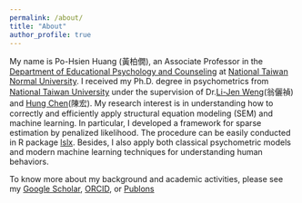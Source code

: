 ```yaml
---
permalink: /about/
title: "About"
author_profile: true
---
```


My name is Po-Hsien Huang (黃柏僩), an Associate Professor in the [Department of Educational Psychology and Counseling](https://www.epc.ntnu.edu.tw/) at [National Taiwan Normal University](https://www.ntnu.edu.tw/). I received my Ph.D. degree in psychometrics from [National Taiwan University](https://www.ntu.edu.tw/) under the supervision of Dr.[Li-Jen Weng](http://www.psy.ntu.edu.tw/index.php/members/faculty/fulltime-faculty/319-weng-li-jen)(翁儷禎) and [Hung Chen](http://www.math.ntu.edu.tw/entity_people/entity_people/21456)(陳宏). My research interest is in understanding how to correctly and efficiently apply structural equation modeling (SEM) and machine learning. In particular, I developed a framework for sparse estimation by penalized likelihood. The procedure can be easily conducted in R package [lslx](https://cran.r-project.org/package=lslx). Besides, I also apply both classical psychometric models and modern machine learning techniques for understanding human behaviors.


To know more about my background and academic activities, please see my [Google Scholar](https://scholar.google.com.tw/citations?user=fGeJURsAAAAJ), [ORCID](https://orcid.org/0000-0002-4820-1245), or [Publons](https://publons.com/researcher/3839134/po-hsien-huang/)
